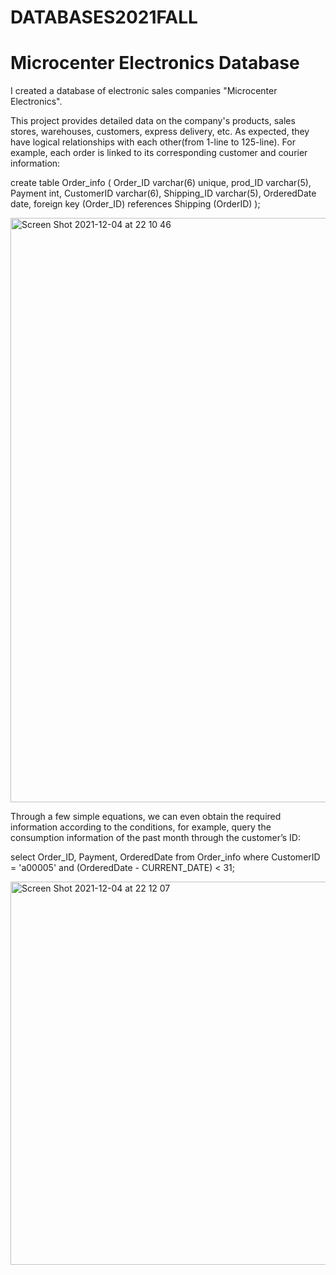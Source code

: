 # DATABASES2021FALL
# Microcenter Electronics Database
I created a database of electronic sales companies "Microcenter Electronics".

This project provides detailed data on the company's products, sales stores, warehouses, customers, express delivery, etc. As expected, they have logical relationships with each other(from 1-line to 125-line). For example, each order is linked to its corresponding customer and courier information:

create table Order_info
(
    Order_ID    varchar(6) unique,
    prod_ID     varchar(5),
    Payment     int,
    CustomerID  varchar(6),
    Shipping_ID varchar(5),
    OrderedDate date,
    foreign key (Order_ID) references Shipping (OrderID)
);

<img width="935" alt="Screen Shot 2021-12-04 at 22 10 46" src="https://user-images.githubusercontent.com/78736705/144716474-bd13a378-276b-41aa-9909-1f47ad313007.png">

Through a few simple equations, we can even obtain the required information according to the conditions, for example, query the consumption information of the past month through the customer’s ID:

select Order_ID, Payment, OrderedDate
from Order_info
where CustomerID = 'a00005'
  and (OrderedDate - CURRENT_DATE) < 31;
  
 <img width="613" alt="Screen Shot 2021-12-04 at 22 12 07" src="https://user-images.githubusercontent.com/78736705/144716523-24856354-45ef-4f3a-8249-9ecdc04b4f22.png">
 

